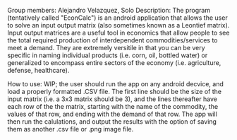 Group members: Alejandro Velazquez, Solo
Description: The program (tentatively called "EconCalc") is an android application that allows the user to solve an input output matrix (also sometimes known as a Leontief matrix). Input output matrices are a useful tool in economics that allow people to see the total required production of interdependent commodities/services to meet a demand. They are extremely versitile in that you can be very specific in naming individual products (i.e. corn, oil, bottled water) or generalized to encompass entire sectors of the economy (i.e. agriculture, defense, healthcare).

How to use: WIP; the user should run the app on any android decvice, and load a properly formatted .CSV file. The first line should be the size of the input matrix (i.e. a 3x3 matrix should be 3), and the lines thereafter have each row of the the matrix, starting with the name of the commodity, the values of that row, and ending with the demand of that row. The app will then run the calulations, and output the results with the option of saving them as another .csv file or .png image file.
